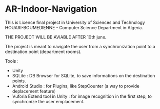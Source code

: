 # AR-Indoor-Navigation
This is Licence final project in University of Sciences and Technology HOUARI-BOUMEDIENNE - Computer Science Department in Algeria.

THE PROJECT WILL BE AVIABLE AFTER 10th june.


The project is meant to navigate the user from a synchronization point to a destination point (department rooms).

Tools : 
  - Unity
  - SQLite : DB Browser for SQLite, to save informations on the destination points.
  - Android Studio : for Plugins, like StepCounter (a way to provide deplacement feature)
  - Vuforia Extend tool in Unity : for image recognition in the first step, to synchronize the user emplacement.
